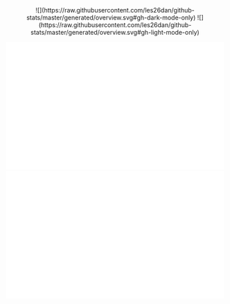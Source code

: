 <div align="center">
![](https://raw.githubusercontent.com/les26dan/github-stats/master/generated/overview.svg#gh-dark-mode-only)
![](https://raw.githubusercontent.com/les26dan/github-stats/master/generated/overview.svg#gh-light-mode-only)

![](https://raw.githubusercontent.com/les26dan/github-stats/master/generated/languages.svg#gh-dark-mode-only)
![](https://raw.githubusercontent.com/les26dan/github-stats/master/generated/languages.svg#gh-light-mode-only)

</div>
